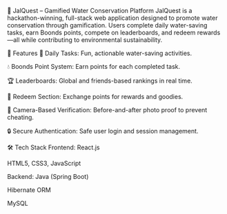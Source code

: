 🌊 JalQuest – Gamified Water Conservation Platform
JalQuest is a hackathon-winning, full-stack web application designed to promote water conservation through gamification. Users complete daily water-saving tasks, earn Boonds points, compete on leaderboards, and redeem rewards—all while contributing to environmental sustainability.

🚀 Features
📅 Daily Tasks: Fun, actionable water-saving activities.

💧 Boonds Point System: Earn points for each completed task.

🏆 Leaderboards: Global and friends-based rankings in real time.

🎁 Redeem Section: Exchange points for rewards and goodies.

📸 Camera-Based Verification: Before-and-after photo proof to prevent cheating.

🔒 Secure Authentication: Safe user login and session management.

🛠️ Tech Stack
Frontend:
React.js

HTML5, CSS3, JavaScript

Backend:
Java (Spring Boot)

Hibernate ORM

MySQL
